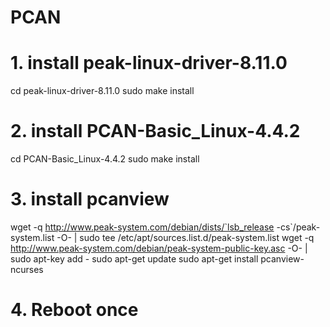 # PCAN

# 1. install peak-linux-driver-8.11.0
cd peak-linux-driver-8.11.0
sudo make install

# 2. install PCAN-Basic_Linux-4.4.2
cd PCAN-Basic_Linux-4.4.2
sudo make install

# 3. install pcanview 
wget -q http://www.peak-system.com/debian/dists/`lsb_release -cs`/peak-system.list -O- | sudo tee /etc/apt/sources.list.d/peak-system.list
wget -q http://www.peak-system.com/debian/peak-system-public-key.asc -O- | sudo apt-key add -
sudo apt-get update
sudo apt-get install pcanview-ncurses

# 4. Reboot once

